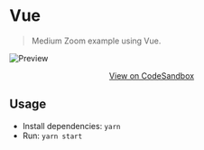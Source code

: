 # Vue

> Medium Zoom example using Vue.

![Preview](https://user-images.githubusercontent.com/6137112/36949674-17afb146-1fec-11e8-9544-a63cd2fb8c6c.png)

<p align="center">
  <a href="https://codesandbox.io/s/github/francoischalifour/medium-zoom/tree/master/examples/vue">View on CodeSandbox</a>
</p>

## Usage

* Install dependencies: `yarn`
* Run: `yarn start`
